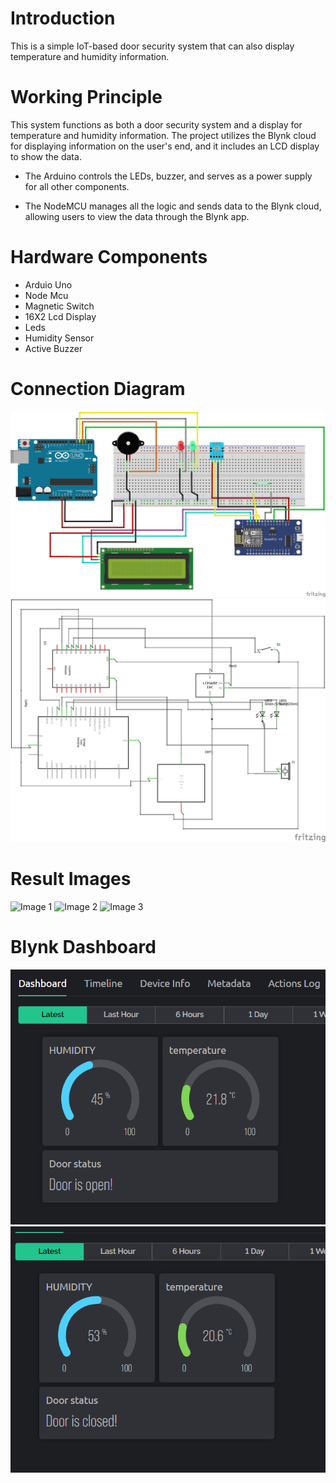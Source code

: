 # Introduction
This is a simple IoT-based door security system that can also display temperature and humidity information.

# Working Principle
This system functions as both a door security system and a display for temperature and humidity information. The project utilizes the Blynk cloud for displaying information on the user's end, and it includes an LCD display to show the data.

- The Arduino controls the LEDs, buzzer, and serves as a power supply for all other components.

- The NodeMCU manages all the logic and sends data to the Blynk cloud, allowing users to view the data through the Blynk app.

# Hardware Components
- Arduio Uno
- Node Mcu
- Magnetic Switch
- 16X2 Lcd Display
- Leds
- Humidity Sensor
- Active Buzzer

# Connection Diagram
![Image 1](CircuitConnections/Circuit-Connection.png)
![Image 2](CircuitConnections/Scematic-diagram.png)

# Result Images
![Image 1](Result/result(3).jpg)
![Image 2](Result/result(2).jpg)
![Image 3](Result/result(1).jpg)

# Blynk Dashboard
![Image 1](Result\ss1.png)
![Image 2](Result\ss2.png)